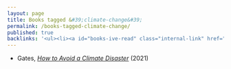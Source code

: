```yaml
---
layout: page
title: Books tagged &#39;climate-change&#39;
permalink: /books-tagged-climate-change/
published: true
backlinks: '<ul><li><a id="books-ive-read" class="internal-link" href="/books-ive-read/">Books I&#39;ve read</a></li></ul>'
---
```


* Gates, _<a id="gates-climate-disaster" class="internal-link" href="/gates-climate-disaster/">How to Avoid a Climate Disaster</a>_ (2021) 
